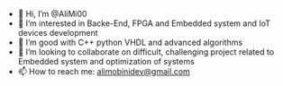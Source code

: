 - 👋 Hi, I’m @AliMi00
- 👀 I’m interested in Backe-End, FPGA and Embedded system and IoT devices development
- 🌱 I’m good with C++ python VHDL and advanced algorithms 
- 💞️ I’m looking to collaborate on difficult, challenging project related to Embedded system and optimization of systems
- 📫 How to reach me: alimobinidev@gmail.com

<!---
AliMi00/AliMi00 is a ✨ special ✨ repository because its `README.md` (this file) appears on your GitHub profile.
You can click the Preview link to take a look at your changes.
--->
